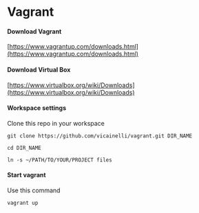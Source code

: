 # Vagrant


#### Download Vagrant
[https://www.vagrantup.com/downloads.html](https://www.vagrantup.com/downloads.html)

#### Download  Virtual Box
[https://www.virtualbox.org/wiki/Downloads](https://www.virtualbox.org/wiki/Downloads)

#### Workspace settings

Clone this repo in your workspace

```
git clone https://github.com/vicainelli/vagrant.git DIR_NAME
```

```
cd DIR_NAME
```

```
ln -s ~/PATH/TO/YOUR/PROJECT files
```

#### Start vagrant

Use this command 
```
vagrant up
```

